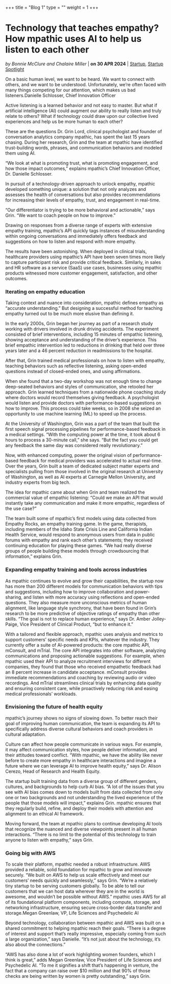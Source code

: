 +++
title = "Blog 1"
type = ""
weight = 1
+++

# **Technology that teaches empathy? How mpathic uses AI to help us listen to each other**

*by Bonnie McClure and Chalaire Miller* | **on 30 APR 2024** | [Startup](https://aws.amazon.com/blogs/startups/category/startup/), [Startup Spotlight]([#](https://aws.amazon.com/blogs/startups/category/startup-spotlight/))

On a basic human level, we want to be heard. We want to connect with others, and we want to be understood. Unfortunately, we’re often faced with many things competing for our attention, which makes us bad listeners.Danielle Schlosser, Chief Innovation Officer

Active listening is a learned behavior and not easy to master. But what if artificial intelligence (AI) could augment our ability to really listen and truly relate to others? What if technology could draw upon our collective lived experiences and help us be more human to each other?

These are the questions Dr. Grin Lord, clinical psychologist and founder of conversation analytics company mpathic, has spent the last 15 years chasing. During her research, Grin and the team at mpathic have identified trust-building words, phrases, and communication behaviors and modeled them using AI.

“We look at what is promoting trust, what is promoting engagement, and how those impact outcomes,” explains mpathic’s Chief Innovation Officer, Dr. Danielle Schlosser.

In pursuit of a technology-driven approach to unlock empathy, mpathic developed something unique: a solution that not only analyzes and assesses the health of conversations but also provides recommendations for increasing their levels of empathy, trust, and engagement in real-time.

“Our differentiator is trying to be more behavioral and actionable,” says Grin. “We want to coach people on how to improve.”

Drawing on responses from a diverse range of experts with extensive empathy training, mpathic’s API quickly tags instances of misunderstanding within ongoing conversations and immediately offers feedback and suggestions on how to listen and respond with more empathy.

The results have been astonishing. When deployed in clinical trials, healthcare providers using mpathic’s API have been seven times more likely to capture participant risk and provide critical feedback. Similarly, in sales and HR software as a service (SaaS) use cases, businesses using mpathic products witnessed more customer engagement, satisfaction, and other outcomes.

### **Iterating on empathy education**

Taking context and nuance into consideration, mpathic defines empathy as “accurate understanding.” But designing a successful method for teaching empathy turned out to be much more elusive than defining it.

In the early 2000s, Grin began her journey as part of a research study working with drivers involved in drunk driving accidents. The experiment consisted of brief interventions, including 15 minutes of empathic listening, showing acceptance and understanding of the driver’s experience. This brief empathic intervention led to reductions in drinking that held over three years later and a 46 percent reduction in readmissions to the hospital.

After that, Grin trained medical professionals on how to listen with empathy, teaching behaviors such as reflective listening, asking open-ended questions instead of closed-ended ones, and using affirmations.

When she found that a two-day workshop was not enough time to change deep-seated behaviors and styles of communication, she retooled her approach. Grin learned techniques from a nationwide phone coaching study where doctors would record themselves giving feedback. A psychologist would listen and provide doctors with performance-based suggestions on how to improve. This process could take weeks, so in 2008 she seized an opportunity to use machine learning (ML) to speed up the process.

At the University of Washington, Grin was a part of the team that built the first speech signal processing pipelines for performance-based feedback in a medical settings. “With the computing power at the time, it took about 6 hours to process a 30-minute call,” she says. “But the fact you could get any feedback the same day was considered really revolutionary.”

Now, with enhanced computing, power the original vision of performance-based feedback for medical providers was accelerated to actual real-time. Over the years, Grin built a team of dedicated subject matter experts and specialists pulling from those involved in the original research at University of Washington, as well as AI experts at Carnegie Mellon University, and industry experts from big tech.

The idea for mpathic came about when Grin and team realized the commercial value of empathic listening: “Could we make an API that would instantly take any communication and make it more empathic, regardless of the use case?”

The team built some of mpathic’s first models using data collected from Empathy Rocks, an empathy training game. In the game, therapists, including members of the Idaho State Crisis Line and California Indian Health Service, would respond to anonymous users from data in public forums with empathy and rank each other’s statements; they received continuing education for playing these games. “We had really diverse groups of people building these models through crowdsourcing that information,” explains Grin.


### **Expanding empathy training and tools across industries**

As mpathic continues to evolve and grow their capabilities, the startup now has more than 200 different models for communication behaviors with tips and suggestions, including how to improve collaboration and power-sharing, and listen with more accuracy using reflections and open-ended questions. They also measure more unconscious metrics of human alignment, like language style synchrony, that have been found in Grin’s research to be more predictive of objective ratings of empathy than other skills. “The goal is not to replace human experience,” says Dr. Amber Jolley-Paige, Vice President of Clinical Product, “but to enhance it.”

With a tailored and flexible approach, mpathic uses analysis and metrics to support customers’ specific needs and KPIs, whatever the industry. They currently offer a suite of AI-powered products: the core mpathic API, mConsult, and mTrial. The core API integrates into other software, analyzing communications and proposing actionable suggestions. For example, when mpathic used their API to analyze recruitment interviews for different companies, they found that those who received empathetic feedback had an 8 percent increase in candidate acceptance. mConsult provides immediate recommendations and coaching by reviewing audio or video recordings. And mTrial streamlines clinical trials by enhancing data quality and ensuring consistent care, while proactively reducing risk and easing medical professionals’ workloads.

### **Envisioning the future of health equity**

mpathic’s journey shows no signs of slowing down. To better reach their goal of improving human communication, the team is expanding its API to specifically address diverse cultural behaviors and coach providers in cultural adaptation.

Culture can affect how people communicate in various ways. For example, it may affect communication styles, how people deliver information, and their attitudes toward conflict. “With mpathic, we have the ability like never before to create more empathy in healthcare interactions and imagine a future where we can leverage AI to improve health equity,” says Dr. Alison Cerezo, Head of Research and Health Equity.

The startup built training data from a diverse group of different genders, cultures, and backgrounds to help curb AI bias. “A lot of the issues that you see with AI bias comes down to models built from data collected from only one or two backgrounds and not understanding the lived experience of the people that those models will impact,” explains Grin. mpathic ensures that they regularly build, refine, and deploy their models with attention and alignment to an ethical AI framework.

Moving forward, the team at mpathic plans to continue developing AI tools that recognize the nuanced and diverse viewpoints present in all human interactions. “There is no limit to the potential of this technology to train anyone to listen with empathy,” says Grin.

### **Going big with AWS**
To scale their platform, mpathic needed a robust infrastructure. AWS provided a reliable, solid foundation for mpathic to grow and innovate securely. “We built on AWS to help us scale effectively and meet our customers’ needs quickly and seamlessly,” says Grin. “We’re a relatively tiny startup to be serving customers globally. To be able to tell our customers that we can host data wherever they are in the world is awesome, and wouldn’t be possible without AWS.” mpathic uses AWS for all of its foundational platform components, including compute, storage, and networking infrastructure, ensuring secure cross-border data transfer and storage.Megan Greenlaw, VP, Life Sciences and Psychedelic AI

Beyond technology, collaboration between mpathic and AWS was built on a shared commitment to helping mpathic reach their goals. “There is a degree of interest and support that’s really impressive, especially coming from such a large organization,” says Danielle. “It’s not just about the technology, it’s also about the connections.”

“AWS has also done a lot of work highlighting women founders, which I think is great,” adds Megan Greenlaw, Vice President of Life Sciences and Psychedelic AI. “To me it signifies a shift that’s happening in venture, the fact that a company can raise over $10 million and that 90% of those checks are being written by women is pretty outstanding,” says Grin.